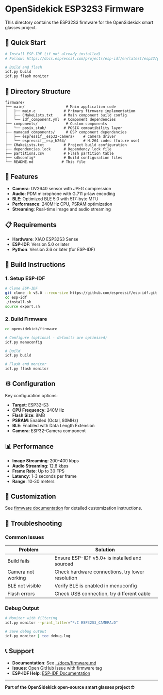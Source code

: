 # OpenSidekick ESP32S3 Firmware

This directory contains the ESP32S3 firmware for the OpenSidekick smart glasses project.

## 🚀 **Quick Start**

```bash
# Install ESP-IDF (if not already installed)
# Follow: https://docs.espressif.com/projects/esp-idf/en/latest/esp32/get-started/

# Build and flash
idf.py build
idf.py flash monitor
```

## 📁 **Directory Structure**

```
firmware/
├── main/                   # Main application code
│   ├── main.c             # Primary firmware implementation
│   ├── CMakeLists.txt     # Main component build config
│   └── idf_component.yml  # Component dependencies
├── components/             # Custom components
│   └── posix_stub/        # POSIX compatibility layer
├── managed_components/     # ESP component dependencies
│   ├── espressif__esp32-camera/    # Camera driver
│   └── espressif__esp_h264/        # H.264 codec (future use)
├── CMakeLists.txt         # Project build configuration
├── dependencies.lock      # Dependency lock file
├── partitions.csv         # Flash partition table
├── sdkconfig*             # Build configuration files
└── README.md             # This file
```

## 🔧 **Features**

- **Camera**: OV2640 sensor with JPEG compression
- **Audio**: PDM microphone with G.711 μ-law encoding
- **BLE**: Optimized BLE 5.0 with 517-byte MTU
- **Performance**: 240MHz CPU, PSRAM optimization
- **Streaming**: Real-time image and audio streaming

## 📋 **Requirements**

- **Hardware**: XIAO ESP32S3 Sense
- **ESP-IDF**: Version 5.0 or later
- **Python**: Version 3.6 or later (for ESP-IDF)

## 🔨 **Build Instructions**

### **1. Setup ESP-IDF**
```bash
# Clone ESP-IDF
git clone -b v5.0 --recursive https://github.com/espressif/esp-idf.git
cd esp-idf
./install.sh
source export.sh
```

### **2. Build Firmware**
```bash
cd opensidekick/firmware

# Configure (optional - defaults are optimized)
idf.py menuconfig

# Build
idf.py build

# Flash and monitor
idf.py flash monitor
```

## ⚙️ **Configuration**

Key configuration options:

- **Target**: ESP32-S3
- **CPU Frequency**: 240MHz
- **Flash Size**: 8MB
- **PSRAM**: Enabled (Octal, 80MHz)
- **BLE**: Enabled with Data Length Extension
- **Camera**: ESP32-Camera component

## 📊 **Performance**

- **Image Streaming**: 200-400 kbps
- **Audio Streaming**: 12.8 kbps
- **Frame Rate**: Up to 30 FPS
- **Latency**: 1-3 seconds per frame
- **Range**: 10-30 meters

## 🔧 **Customization**

See [firmware documentation](../docs/firmware.md) for detailed customization instructions.

## 🐛 **Troubleshooting**

### **Common Issues**

| Problem | Solution |
|---------|----------|
| Build fails | Ensure ESP-IDF v5.0+ is installed and sourced |
| Camera not working | Check hardware connections, try lower resolution |
| BLE not visible | Verify BLE is enabled in menuconfig |
| Flash errors | Check USB connection, try different cable |

### **Debug Output**

```bash
# Monitor with filtering
idf.py monitor --print_filter="*:I ESP32S3_CAMERA:D"

# Save debug output
idf.py monitor | tee debug.log
```

## 📞 **Support**

- **Documentation**: See [../docs/firmware.md](../docs/firmware.md)
- **Issues**: Open GitHub issue with firmware tag
- **ESP-IDF Help**: [ESP-IDF Documentation](https://docs.espressif.com/projects/esp-idf/)

---

**Part of the OpenSidekick open-source smart glasses project 🤓** 